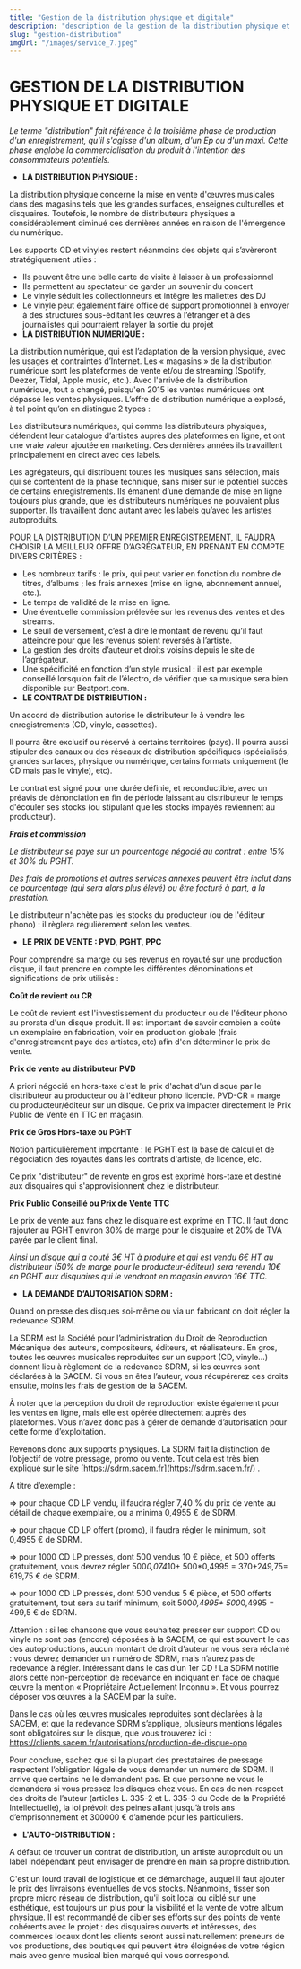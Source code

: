 ```yaml
---
title: "Gestion de la distribution physique et digitale"
description: "description de la gestion de la distribution physique et digitale"
slug: "gestion-distribution"
imgUrl: "/images/service_7.jpeg"
---
```


# GESTION DE LA DISTRIBUTION PHYSIQUE ET DIGITALE

_Le terme "distribution" fait référence à la troisième phase de production d'un enregistrement, qu'il s'agisse d'un album, d'un Ep ou d'un maxi. Cette phase englobe la commercialisation du produit à l'intention des consommateurs potentiels._

- **LA DISTRIBUTION PHYSIQUE :**

La distribution physique concerne la mise en vente d'œuvres musicales dans des magasins tels que les grandes surfaces, enseignes culturelles et disquaires. Toutefois, le nombre de distributeurs physiques a considérablement diminué ces dernières années en raison de l'émergence du numérique.

Les supports CD et vinyles restent néanmoins des objets qui s’avèreront stratégiquement utiles :

- Ils peuvent être une belle carte de visite à laisser à un professionnel
- Ils permettent au spectateur de garder un souvenir du concert
- Le vinyle séduit les collectionneurs et intègre les mallettes des DJ
- Le vinyle peut également faire office de support promotionnel à envoyer à des structures sous-éditant les œuvres à l’étranger et à des journalistes qui pourraient relayer la sortie du projet
- **LA DISTRIBUTION NUMERIQUE :**

La distribution numérique, qui est l’adaptation de la version physique, avec les usages et contraintes d’Internet. Les « magasins » de la distribution numérique sont les plateformes de vente et/ou de streaming (Spotify, Deezer, Tidal, Apple music, etc.). Avec l'arrivée de la distribution numérique, tout a changé, puisqu'en 2015 les ventes numériques ont dépassé les ventes physiques. L’offre de distribution numérique a explosé, à tel point qu’on en distingue 2 types :

Les distributeurs numériques, qui comme les distributeurs physiques, défendent leur catalogue d’artistes auprès des plateformes en ligne, et ont une vraie valeur ajoutée en marketing. Ces dernières années ils travaillent principalement en direct avec des labels.

Les agrégateurs, qui distribuent toutes les musiques sans sélection, mais qui se contentent de la phase technique, sans miser sur le potentiel succès de certains enregistrements. Ils émanent d’une demande de mise en ligne toujours plus grande, que les distributeurs numériques ne pouvaient plus supporter. Ils travaillent donc autant avec les labels qu’avec les artistes autoproduits.

POUR LA DISTRIBUTION D’UN PREMIER ENREGISTREMENT, IL FAUDRA CHOISIR LA MEILLEUR OFFRE D’AGRÉGATEUR, EN PRENANT EN COMPTE DIVERS CRITÈRES :

- Les nombreux tarifs : le prix, qui peut varier en fonction du nombre de titres, d’albums ; les frais annexes (mise en ligne, abonnement annuel, etc.).
- Le temps de validité de la mise en ligne.
- Une éventuelle commission prélevée sur les revenus des ventes et des streams.
- Le seuil de versement, c’est à dire le montant de revenu qu’il faut atteindre pour que les revenus soient reversés à l’artiste.
- La gestion des droits d’auteur et droits voisins depuis le site de l’agrégateur.
- Une spécificité en fonction d’un style musical : il est par exemple conseillé lorsqu’on fait de l’électro, de vérifier que sa musique sera bien disponible sur Beatport.com.
- **LE CONTRAT DE DISTRIBUTION :**

Un accord de distribution autorise le distributeur le à vendre les enregistrements (CD, vinyle, cassettes).

Il pourra être exclusif ou réservé à certains territoires (pays). Il pourra aussi stipuler des canaux ou des réseaux de distribution spécifiques (spécialisés, grandes surfaces, physique ou numérique, certains formats uniquement (le CD mais pas le vinyle), etc).

Le contrat est signé pour une durée définie, et reconductible, avec un préavis de dénonciation en fin de période laissant au distributeur le temps d'écouler ses stocks (ou stipulant que les stocks impayés reviennent au producteur).

**_Frais et commission_**

_Le distributeur se paye sur un pourcentage négocié au contrat : entre 15% et 30% du PGHT._

_Des frais de promotions et autres services annexes peuvent être inclut dans ce pourcentage (qui sera alors plus élevé) ou être facturé à part, à la prestation._

Le distributeur n'achète pas les stocks du producteur (ou de l'éditeur phono) : il règlera régulièrement selon les ventes.

- **LE PRIX DE VENTE : PVD, PGHT, PPC**

Pour comprendre sa marge ou ses revenus en royauté sur une production disque, il faut prendre en compte les différentes dénominations et significations de prix utilisés :

**Coût de revient ou CR**

Le coût de revient est l'investissement du producteur ou de l'éditeur phono au prorata d'un disque produit. Il est important de savoir combien a coûté un exemplaire en fabrication, voir en production globale (frais d'enregistrement paye des artistes, etc) afin d'en déterminer le prix de vente.

**Prix de vente au distributeur PVD**

A priori négocié en hors-taxe c'est le prix d'achat d'un disque par le distributeur au producteur ou à l'éditeur phono licencié. PVD-CR = marge du producteur/éditeur sur un disque. Ce prix va impacter directement le Prix Public de Vente en TTC en magasin.

**Prix de Gros Hors-taxe ou PGHT**

Notion particulièrement importante : le PGHT est la base de calcul et de négociation des royautés dans les contrats d'artiste, de licence, etc.

Ce prix "distributeur" de revente en gros est exprimé hors-taxe et destiné aux disquaires qui s'approvisionnent chez le distributeur.

**Prix Public Conseillé ou Prix de Vente TTC**

Le prix de vente aux fans chez le disquaire est exprimé en TTC. Il faut donc rajouter au PGHT environ 30% de marge pour le disquaire et 20% de TVA payée par le client final.

_Ainsi un disque qui a couté 3€ HT à produire et qui est vendu 6€ HT au distributeur (50% de marge pour le producteur-éditeur) sera revendu 10€ en PGHT aux disquaires qui le vendront en magasin environ 16€ TTC._

- **LA DEMANDE D’AUTORISATION SDRM :**

Quand on presse des disques soi-même ou via un fabricant on doit régler la redevance SDRM.

La SDRM est la Société pour l’administration du Droit de Reproduction Mécanique des auteurs, compositeurs, éditeurs, et réalisateurs. En gros, toutes les œuvres musicales reproduites sur un support (CD, vinyle…) donnent lieu à règlement de la redevance SDRM, si les œuvres sont déclarées à la SACEM. Si vous en êtes l’auteur, vous récupérerez ces droits ensuite, moins les frais de gestion de la SACEM.

À noter que la perception du droit de reproduction existe également pour les ventes en ligne, mais elle est opérée directement auprès des plateformes. Vous n’avez donc pas à gérer de demande d’autorisation pour cette forme d’exploitation.

Revenons donc aux supports physiques. La SDRM fait la distinction de l’objectif de votre pressage, promo ou vente. Tout cela est très bien expliqué sur le site [https://sdrm.sacem.fr](https://sdrm.sacem.fr/) .

A titre d’exemple :

=> pour chaque CD LP vendu, il faudra régler 7,40 % du prix de vente au détail de chaque exemplaire, ou a minima 0,4955 € de SDRM.

=> pour chaque CD LP offert (promo), il faudra régler le minimum, soit 0,4955 € de SDRM.

=> pour 1000 CD LP pressés, dont 500 vendus 10 € pièce, et 500 offerts gratuitement, vous devrez régler 500*0,074*10+ 500\*0,4995 = 370+249,75= 619,75 € de SDRM.

=> pour 1000 CD LP pressés, dont 500 vendus 5 € pièce, et 500 offerts gratuitement, tout sera au tarif minimum, soit 500*0,4995+ 500*0,4995 = 499,5 € de SDRM.

Attention : si les chansons que vous souhaitez presser sur support CD ou vinyle ne sont pas (encore) déposées à la SACEM, ce qui est souvent le cas des autoproductions, aucun montant de droit d’auteur ne vous sera réclamé : vous devrez demander un numéro de SDRM, mais n’aurez pas de redevance à régler. Intéressant dans le cas d’un 1er CD ! La SDRM notifie alors cette non-perception de redevance en indiquant en face de chaque œuvre la mention « Propriétaire Actuellement Inconnu ». Et vous pourrez déposer vos œuvres à la SACEM par la suite.

Dans le cas où les œuvres musicales reproduites sont déclarées à la SACEM, et que la redevance SDRM s’applique, plusieurs mentions légales sont obligatoires sur le disque, que vous trouverez ici : https://clients.sacem.fr/autorisations/production-de-disque-opo

Pour conclure, sachez que si la plupart des prestataires de pressage respectent l’obligation légale de vous demander un numéro de SDRM. Il arrive que certains ne le demandent pas. Et que personne ne vous le demandera si vous pressez les disques chez vous. En cas de non-respect des droits de l’auteur (articles L. 335-2 et L. 335-3 du Code de la Propriété Intellectuelle), la loi prévoit des peines allant jusqu’à trois ans d’emprisonnement et 300000 € d’amende pour les particuliers.

- **L'AUTO-DISTRIBUTION :**

A défaut de trouver un contrat de distribution, un artiste autoproduit ou un label indépendant peut envisager de prendre en main sa propre distribution.

C'est un lourd travail de logistique et de démarchage, auquel il faut ajouter le prix des livraisons éventuelles de vos stocks. Néanmoins, tisser son propre micro réseau de distribution, qu'il soit local ou ciblé sur une esthétique, est toujours un plus pour la visibilité et la vente de votre album physique. Il est recommandé de cibler ses efforts sur des points de vente cohérents avec le projet : des disquaires ouverts et intéresses, des commerces locaux dont les clients seront aussi naturellement preneurs de vos productions, des boutiques qui peuvent être éloignées de votre région mais avec genre musical bien marqué qui vous correspond.
